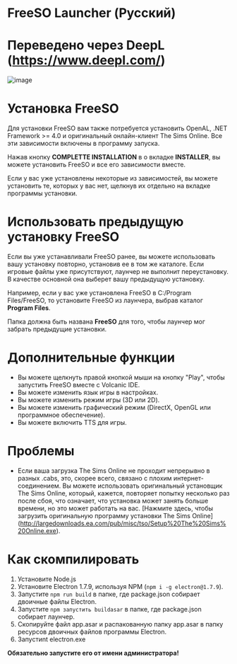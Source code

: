 # FreeSO Launcher (Русский)
# Переведено через DeepL (https://www.deepl.com/)

![image](https://i.imgur.com/RbugnjU.png)

# Установка FreeSO
Для установки FreeSO вам также потребуется установить OpenAL, .NET Framework >= 4.0 и оригинальный онлайн-клиент The Sims Online. Все эти зависимости включены в программу запуска.

Нажав кнопку **COMPLETTE INSTALLATION** в о вкладке **INSTALLER**, вы можете установить FreeSO и все его зависимости вместе.

Если у вас уже установлены некоторые из зависимостей, вы можете установить те, которых у вас нет, щелкнув их отдельно на вкладке программы установки. 

# Использовать предыдущую установку FreeSO
Если вы уже устанавливали FreeSO ранее, вы можете использовать вашу установку повторно, установив ее в том же каталоге. Если игровые файлы уже присутствуют, лаунчер не выполнит переустановку. В качестве основной она выберет вашу предыдущую установку.

Например, если у вас уже установлена FreeSO в C:/Program Files/FreeSO, то установите FreeSO из лаунчера, выбрав каталог **Program Files**. 

Папка должна быть названа **FreeSO** для того, чтобы лаунчер мог забрать предыдущие установки.

# Дополнительные функции
* Вы можете щелкнуть правой кнопкой мыши на кнопку "Play", чтобы запустить FreeSO вместе с Volcanic IDE.
* Вы можете изменить язык игры в настройках.
* Вы можете изменить режим игры (3D или 2D).
* Вы можете изменить графический режим (DirectX, OpenGL или программное обеспечение).
* Вы можете включить TTS для игры.

# Проблемы
* Если ваша загрузка The Sims Online не проходит непрерывно в разных .cabs, это, скорее всего, связано с плохим интернет-соединением. Вы можете использовать оригинальный установщик The Sims Online, который, кажется, повторяет попытку несколько раз после сбоя, что означает, что установка может занять больше времени, но это может работать на вас. [Нажмите здесь, чтобы загрузить оригинальную программу установки The Sims Online] (http://largedownloads.ea.com/pub/misc/tso/Setup%20The%20Sims%20Online.exe).

# Как скомпилировать
1. Установите Node.js
2. Установите Electron 1.7.9, используя NPM (`npm i -g electron@1.7.9`).
3. Запустите `npm run build` в папке, где package.json собирает двоичные файлы Electron.
4. Запустите `npm запустить buildasar` в папке, где package.json собирает лаунчер. 
5. Скопируйте файл app.asar и распакованную папку app.asar в папку ресурсов двоичных файлов программы Electron.
6. Запустиnt electron.exe

**Обязательно запустите его от имени администратора!**


